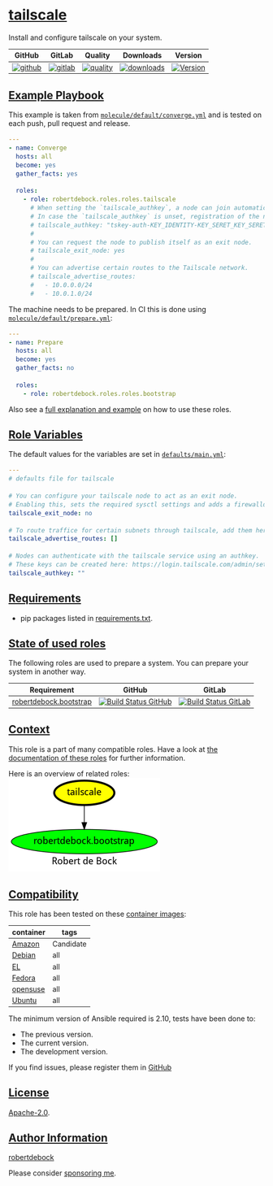 # [tailscale](#tailscale)

Install and configure tailscale on your system.

|GitHub|GitLab|Quality|Downloads|Version|
|------|------|-------|---------|-------|
|[![github](https://github.com/robertdebock/ansible-role-tailscale/workflows/Ansible%20Molecule/badge.svg)](https://github.com/robertdebock/ansible-role-tailscale/actions)|[![gitlab](https://gitlab.com/robertdebock-iac/ansible-role-tailscale/badges/master/pipeline.svg)](https://gitlab.com/robertdebock-iac/ansible-role-tailscale)|[![quality](https://img.shields.io/ansible/quality/62034)](https://galaxy.ansible.com/robertdebock/tailscale)|[![downloads](https://img.shields.io/ansible/role/d/62034)](https://galaxy.ansible.com/robertdebock/tailscale)|[![Version](https://img.shields.io/github/release/robertdebock/ansible-role-tailscale.svg)](https://github.com/robertdebock/ansible-role-tailscale/releases/)|

## [Example Playbook](#example-playbook)

This example is taken from [`molecule/default/converge.yml`](https://github.com/robertdebock/ansible-role-tailscale/blob/master/molecule/default/converge.yml) and is tested on each push, pull request and release.

```yaml
---
- name: Converge
  hosts: all
  become: yes
  gather_facts: yes

  roles:
    - role: robertdebock.roles.roles.tailscale
      # When setting the `tailscale_authkey`, a node can join automatically.
      # In case the `tailscale_authkey` is unset, registration of the node is manual.
      # tailscale_authkey: "tskey-auth-KEY_IDENTITY-KEY_SERET_KEY_SERET_KEY_SERET_KE"
      #
      # You can request the node to publish itself as an exit node.
      # tailscale_exit_node: yes
      #
      # You can advertise certain routes to the Tailscale network.
      # tailscale_advertise_routes:
      #   - 10.0.0.0/24
      #   - 10.0.1.0/24
```

The machine needs to be prepared. In CI this is done using [`molecule/default/prepare.yml`](https://github.com/robertdebock/ansible-role-tailscale/blob/master/molecule/default/prepare.yml):

```yaml
---
- name: Prepare
  hosts: all
  become: yes
  gather_facts: no

  roles:
    - role: robertdebock.roles.roles.bootstrap
```

Also see a [full explanation and example](https://robertdebock.nl/how-to-use-these-roles.html) on how to use these roles.

## [Role Variables](#role-variables)

The default values for the variables are set in [`defaults/main.yml`](https://github.com/robertdebock/ansible-role-tailscale/blob/master/defaults/main.yml):

```yaml
---
# defaults file for tailscale

# You can configure your tailscale node to act as an exit node.
# Enabling this, sets the required sysctl settings and adds a firewalld rule.
tailscale_exit_node: no

# To route traffice for certain subnets through tailscale, add them here.
tailscale_advertise_routes: []

# Nodes can authenticate with the tailscale service using an authkey.
# These keys can be created here: https://login.tailscale.com/admin/settings/keys
tailscale_authkey: ""
```

## [Requirements](#requirements)

- pip packages listed in [requirements.txt](https://github.com/robertdebock/ansible-role-tailscale/blob/master/requirements.txt).

## [State of used roles](#state-of-used-roles)

The following roles are used to prepare a system. You can prepare your system in another way.

| Requirement | GitHub | GitLab |
|-------------|--------|--------|
|[robertdebock.bootstrap](https://galaxy.ansible.com/robertdebock/bootstrap)|[![Build Status GitHub](https://github.com/robertdebock/ansible-role-bootstrap/workflows/Ansible%20Molecule/badge.svg)](https://github.com/robertdebock/ansible-role-bootstrap/actions)|[![Build Status GitLab](https://gitlab.com/robertdebock-iac/ansible-role-bootstrap/badges/master/pipeline.svg)](https://gitlab.com/robertdebock-iac/ansible-role-bootstrap)|

## [Context](#context)

This role is a part of many compatible roles. Have a look at [the documentation of these roles](https://robertdebock.nl/) for further information.

Here is an overview of related roles:
![dependencies](https://raw.githubusercontent.com/robertdebock/ansible-role-tailscale/png/requirements.png "Dependencies")

## [Compatibility](#compatibility)

This role has been tested on these [container images](https://hub.docker.com/u/robertdebock):

|container|tags|
|---------|----|
|[Amazon](https://hub.docker.com/repository/docker/robertdebock/amazonlinux/general)|Candidate|
|[Debian](https://hub.docker.com/repository/docker/robertdebock/debian/general)|all|
|[EL](https://hub.docker.com/repository/docker/robertdebock/enterpriselinux/general)|all|
|[Fedora](https://hub.docker.com/repository/docker/robertdebock/fedora/general)|all|
|[opensuse](https://hub.docker.com/repository/docker/robertdebock/opensuse/general)|all|
|[Ubuntu](https://hub.docker.com/repository/docker/robertdebock/ubuntu/general)|all|

The minimum version of Ansible required is 2.10, tests have been done to:

- The previous version.
- The current version.
- The development version.

If you find issues, please register them in [GitHub](https://github.com/robertdebock/ansible-role-tailscale/issues)

## [License](#license)

[Apache-2.0](https://github.com/robertdebock/ansible-role-tailscale/blob/master/LICENSE).

## [Author Information](#author-information)

[robertdebock](https://robertdebock.nl/)

Please consider [sponsoring me](https://github.com/sponsors/robertdebock).
